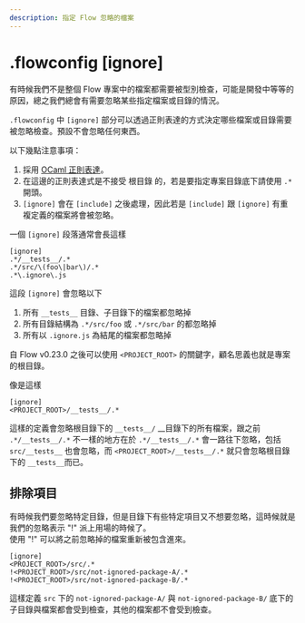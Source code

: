 ```yaml
---
description: 指定 Flow 忽略的檔案
---
```


# .flowconfig \[ignore\]

有時候我們不是整個 Flow 專案中的檔案都需要被型別檢查，可能是開發中等等的原因，總之我們總會有需要忽略某些指定檔案或目錄的情況。

`.flowconfig` 中 `[ignore]` 部分可以透過正則表達的方式決定哪些檔案或目錄需要被忽略檢查。預設不會忽略任何東西。

以下幾點注意事項：

1. 採用 [OCaml 正則表達](http://caml.inria.fr/pub/docs/manual-ocaml/libref/Str.html#TYPEregexp)。
2. 在這邊的正則表達式是不接受 根目錄 的，若是要指定專案目錄底下請使用 `.*`開頭。
3. `[ignore]` 會在 `[include]` 之後處理，因此若是 `[include]` 跟 `[ignore]` 有重複定義的檔案將會被忽略。

一個 `[ignore]` 段落通常會長這樣

```text
[ignore]
.*/__tests__/.*
.*/src/\(foo\|bar\)/.*
.*\.ignore\.js
```

這段 `[ignore]` 會忽略以下

1. 所有 `__tests__` 目錄、子目錄下的檔案都忽略掉
2. 所有目錄結構為 `.*/src/foo` 或 `.*/src/bar` 的都忽略掉
3. 所有以 `.ignore.js` 為結尾的檔案都忽略掉

自 Flow v0.23.0 之後可以使用 `<PROJECT_ROOT>` 的關鍵字，顧名思義也就是專案的根目錄。

像是這樣

```text
[ignore]
<PROJECT_ROOT>/__tests__/.*
```

這樣的定義會忽略根目錄下的 `__tests__/` __目錄下的所有檔案，跟之前 `.*/__tests__/.*` 不一樣的地方在於 `.*/__tests__/.*` 會一路往下忽略，包括 `src/__tests__` 也會忽略，而 `<PROJECT_ROOT>/__tests__/.*` 就只會忽略根目錄下的 `__tests__`而已。

## 排除項目 <a id="exclusions"></a>

有時候我們要忽略特定目錄，但是目錄下有些特定項目又不想要忽略，這時候就是我們的忽略表示 "!" 派上用場的時候了。  
使用 "!" 可以將之前忽略掉的檔案重新被包含進來。

```text
[ignore]
<PROJECT_ROOT>/src/.*
!<PROJECT_ROOT>/src/not-ignored-package-A/.*
!<PROJECT_ROOT>/src/not-ignored-package-B/.*
```

這樣定義 `src` 下的 `not-ignored-package-A/` 與 `not-ignored-package-B/` 底下的子目錄與檔案都會受到檢查，其他的檔案都不會受到檢查。

